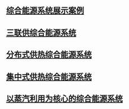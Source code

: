 
## [综合能源系统展示案例](./demo_case/index.md)
## [三联供综合能源系统](./CHP_case/index.md)
## [分布式供热综合能源系统](./distributed_case/index.md)
## [集中式供热综合能源系统](./centralized_case/index.md)
## [以蒸汽利用为核心的综合能源系统](./Steam_case/index.md)